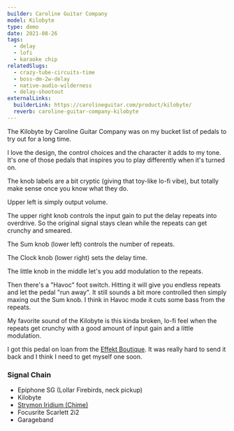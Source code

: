 ```yaml
---
builder: Caroline Guitar Company
model: Kilobyte
type: demo
date: 2021-08-26
tags:
  - delay
  - lofi
  - karaoke chip
relatedSlugs:
  - crazy-tube-circuits-time
  - boss-dm-2w-delay
  - native-audio-wilderness
  - delay-shootout
externalLinks:
  builderLink: https://carolineguitar.com/product/kilobyte/
  reverb: caroline-guitar-company-kilobyte
---
```


The Kilobyte by Caroline Guitar Company was on my bucket list of pedals to try out for a long time.

I love the design, the control choices and the character it adds to my tone. It's one of those pedals that inspires you to play differently when it's turned on.

The knob labels are a bit cryptic (giving that toy-like lo-fi vibe), but totally make sense once you know what they do.

Upper left is simply output volume.

The upper right knob controls the input gain to put the delay repeats into overdrive. So the original signal stays clean while the repeats can get crunchy and smeared.

The Sum knob (lower left) controls the number of repeats.

The Clock knob (lower right) sets the delay time.

The little knob in the middle let's you add modulation to the repeats.

Then there's a "Havoc" foot switch. Hitting it will give you endless repeats and let the pedal "run away". It still sounds a bit more controlled then simply maxing out the Sum knob. I think in Havoc mode it cuts some bass from the repeats.

My favorite sound of the Kilobyte is this kinda broken, lo-fi feel when the repeats get crunchy with a good amount of input gain and a little modulation.

I got this pedal on loan from the [Effekt Boutique](https://www.effekt-boutique.de/). It was really hard to send it back and I think I need to get myself one soon.

### Signal Chain

- Epiphone SG (Lollar Firebirds, neck pickup)
- Kilobyte
- [Strymon Iridium (Chime)](/demos/strymon-iridium)
- Focusrite Scarlett 2i2
- Garageband

